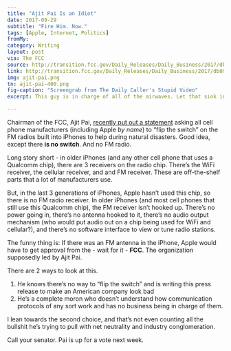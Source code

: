 ```yaml
---
title: "Ajit Pai Is an Idiot"
date: 2017-09-29
subtitle: "Fire Him. Now."
tags: [Apple, Internet, Politics]
fromMy: 
category: Writing
layout: post
via: The FCC
source: http://transition.fcc.gov/Daily_Releases/Daily_Business/2017/db0928/DOC-346949A1.pdf
link: http://transition.fcc.gov/Daily_Releases/Daily_Business/2017/db0928/DOC-346949A1.pdf
img: ajit-pai.png
tn: ajit-pai-400.png
fig-caption: "Screengrab from The Daily Caller's Stupid Video"
excerpt: This guy is in charge of all of the airwaves. Let that sink in.

---
```

Chairman of the FCC, Ajit Pai, [recently put out a statement](http://transition.fcc.gov/Daily_Releases/Daily_Business/2017/db0928/DOC-346949A1.pdf) asking all cell phone manufacturers (including Apple *by name*) to “flip the switch” on the FM radios built into iPhones to help during natural disasters. Good idea, except there **is no switch**. And no FM radio.

<!-- more -->

Long story short - in older iPhones (and any other cell phone that uses a Qualcomm chip), there are 3 receivers on the radio chip. There’s the WiFi receiver, the cellular receiver, and and FM receiver. These are off-the-shelf parts that a lot of manufacturers use.

But, in the last 3 generations of iPhones, Apple hasn’t used this chip, so there is no FM radio receiver. In older iPhones (and most cell phones that still use this Qualcomm chip), the FM receiver isn’t hooked up. There’s no power going in, there’s no antenna hooked to it, there’s no audio output mechanism (who would put audio out on a chip being used for WiFi and cellular?), and there’s no software interface to view or tune radio stations.

The funny thing is: If there was an FM antenna in the iPhone, Apple would have to get approval from the - wait for it - **FCC**. The organization supposedly led by Ajit Pai.

There are 2 ways to look at this. 

1. He knows there’s no way to “flip the switch” and is writing this press release to make an American company look bad
2. He’s a complete moron who doesn’t understand how communication protocols of any sort work and has no business being in charge of them.

I lean towards the second choice, and that’s not even counting all the bullshit he’s trying to pull with net neutrality and industry conglomeration. 

Call your senator. Pai is up for a vote next week.

<!-- #Apple, #Internet, #Politics -->
